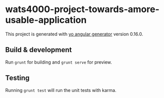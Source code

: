 # wats4000-project-towards-amore-usable-application

This project is generated with [yo angular generator](https://github.com/yeoman/generator-angular)
version 0.16.0.

## Build & development

Run `grunt` for building and `grunt serve` for preview.

## Testing

Running `grunt test` will run the unit tests with karma.
